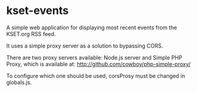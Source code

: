# kset-events
A simple web application for displaying most
recent events from the KSET.org RSS feed.

It uses a simple proxy server as a solution
to bypassing CORS.

There are two proxy servers available: Node.js
server and Simple PHP Proxy, which is available at:
http://github.com/cowboy/php-simple-proxy/

To configure which one should be used, corsProsy must be changed in globals.js.
